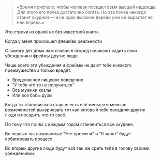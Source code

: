 > «Время приспело, чтобы человек посадил семя высшей надежды. Для этого его почва достаточно богата. Но эта почва некогда станет скудной — и ни одно высокое дерево уже не вырастет на ней впредь.»

Это строки из одной не без известной книги.

Когда у меня произошел флешбек реальности

С самого дет дома нам словно в огород начинают садить свои убеждения и фреймы другие люди.

Чаще всего эти убеждения и фреймы не дают тебе никакого преимущества а только вредят.

- Вредоносное пищевое поведение
- "У тебя что то не получиться"
- Все мужики козлы
- Или все бабы дуры

Когда ты становишься старше есть всё меньше и меньше возможностей выкарчевать тот кал который тебе посадили другие люди и посадить что то своё.

По тому что почва с каждым годом становиться всё скуднее.

Во первых так называемые "Нет времени" и "Я занят" будут собатировать процесс

Во вторых другие люди будут всё так же срать тебе в голову своими убеждениями.



